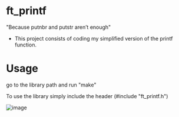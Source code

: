 # ft_printf
"Because putnbr and putstr aren’t enough"

- This project consists of coding my simplified version of the printf function.

# Usage 

go to the library path and run "make"

To use the library simply include the header (#include "ft_printf.h")

![image](https://github.com/ismaelucky342/ft_printf/assets/153450550/0ab002b6-139e-4b74-b2f9-931ae794fb68)
